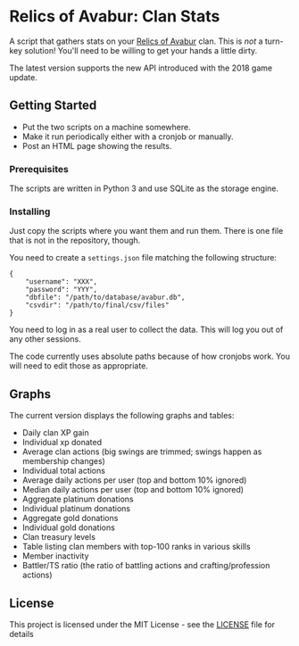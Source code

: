 # Relics of Avabur: Clan Stats

A script that gathers stats on your [Relics of Avabur](http://www.avabur.com/?ref=12110) clan. This is *not* a turn-key solution! You'll need to be willing to get your hands a little dirty. 

The latest version supports the new API introduced with the 2018 game update.

## Getting Started

* Put the two scripts on a machine somewhere.
* Make it run periodically either with a cronjob or manually.
* Post an HTML page showing the results.

### Prerequisites

The scripts are written in Python 3 and use SQLite as the storage engine.

### Installing

Just copy the scripts where you want them and run them. There is one file that is not in the repository, though.

You need to create a `settings.json` file matching the following structure:

```
{
	"username": "XXX",
	"password": "YYY",
	"dbfile": "/path/to/database/avabur.db",
	"csvdir": "/path/to/final/csv/files"
}
```

You need to log in as a real user to collect the data. This will log you out of any other sessions.

The code currently uses absolute paths because of how cronjobs work. You will need to edit those as appropriate.

## Graphs

The current version displays the following graphs and tables:

  * Daily clan XP gain 
  * Individual xp donated
  * Average clan actions (big swings are trimmed; swings happen as membership changes)
  * Individual total actions
  * Average daily actions per user (top and bottom 10% ignored)
  * Median daily actions per user (top and bottom 10% ignored)
  * Aggregate platinum donations
  * Individual platinum donations
  * Aggregate gold donations
  * Individual gold donations
  * Clan treasury levels
  * Table listing clan members with top-100 ranks in various skills
  * Member inactivity
  * Battler/TS ratio (the ratio of battling actions and crafting/profession actions)

## License

This project is licensed under the MIT License - see the [LICENSE](LICENSE) file for details
